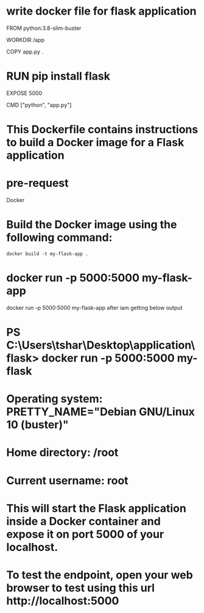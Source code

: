 # write docker file for flask application

FROM python:3.8-slim-buster

WORKDIR /app

COPY app.py .

# RUN pip install flask

EXPOSE 5000

CMD ["python", "app.py"]

# This Dockerfile contains instructions to build a Docker image for a Flask application

# pre-request
  Docker

  # Build the Docker image using the following command:
    docker build -t my-flask-app .
# docker run -p 5000:5000 my-flask-app
  docker run -p 5000:5000 my-flask-app
   after iam getting below output

 # PS C:\Users\tshar\Desktop\application\flask> docker run -p 5000:5000 my-flask
# Operating system: PRETTY_NAME="Debian GNU/Linux 10 (buster)"
# Home directory: /root
# Current username: root


 # This will start the Flask application inside a Docker container and expose it on port 5000 of your localhost.


 # To test the  endpoint, open your web browser to test using this url http://localhost:5000
